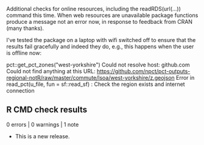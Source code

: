 
Additional checks for online resources, including the readRDS(url(...)) command this time.
When web resources are unavailable package functions produce a message not an error now, in response to feedback from CRAN (many thanks).


I've tested the package on a laptop with wifi switched off to ensure that the results fail gracefully and indeed they do, e.g., this happens when the user is offline now:

pct::get_pct_zones("west-yorkshire")
Could not resolve host: github.com
Could not find anything at this URL:
https://github.com/npct/pct-outputs-regional-notR/raw/master/commute/lsoa/west-yorkshire/z.geojson
Error in read_pct(u_file, fun = sf::read_sf) : 
  Check the region exists and internet connection

## R CMD check results

0 errors | 0 warnings | 1 note

* This is a new release.
